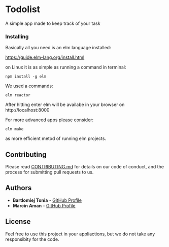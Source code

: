 # Todolist

A simple app made to keep track of your task

### Installing

Basically all you need is an elm language installed:

https://guide.elm-lang.org/install.html

on Linux it is as simple as running a command in terminal:

```
npm install -g elm
```

We used a commands:

```
elm reactor
```
After hitting enter elm will be availabe in your browser on http://localhost:8000

For more advanced apps please consider:
```
elm make
```
as more efficient metod of running elm projects.

## Contributing

Please read [CONTRIBUTING.md](https://gist.github.com/PurpleBooth/b24679402957c63ec426) for details on our code of conduct, and the process for submitting pull requests to us.


## Authors

* **Bartlomiej Tonia** - [GitHub Profile](https://github.com/Gryfit)
* **Marcin Aman** - [GitHub Profile](https://github.com/Woolfy24)

## License

Feel free to use this project in your appliactions, but we do not take any responsibity for the code.
